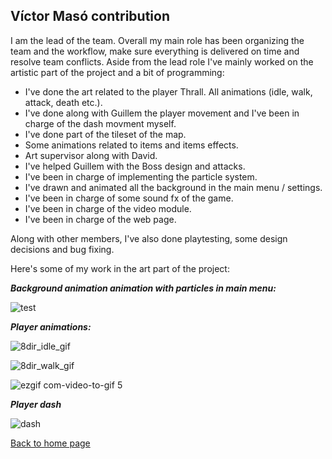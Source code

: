 ## **Víctor Masó contribution**

I am the lead of the team. Overall my main role has been organizing the team and the workflow, make sure everything is delivered on time and resolve team conflicts. Aside from the lead role I've mainly worked on the artistic part of the project and a bit of programming:
- I've done the art related to the player Thrall. All animations (idle, walk, attack, death etc.).
- I've done along with Guillem the player movement and I've been in charge of the dash movment myself.
- I've done part of the tileset of the map.
- Some animations related to items and items effects.
- Art supervisor along with David.
- I've helped Guillem with the Boss design and attacks.
- I've been in charge of implementing the particle system.
- I've drawn and animated all the background in the main menu / settings.
- I've been in charge of some sound fx of the game.
- I've been in charge of the video module.
- I've been in charge of the web page.

Along with other members, I've also done playtesting, some design decisions and bug fixing.

Here's some of my work in the art part of the project:

**_Background animation animation with particles in main menu:_**

![test](https://user-images.githubusercontent.com/25589509/40886314-b8f76266-6735-11e8-86e7-7d91a8c8e4f3.gif)


**_Player animations:_**

![8dir_idle_gif](https://user-images.githubusercontent.com/25589509/40886324-e3d55272-6735-11e8-8a62-2f88bbf2ae4c.gif)

![8dir_walk_gif](https://user-images.githubusercontent.com/25589509/40886328-f749a7e0-6735-11e8-84ef-360d3b04e18d.gif)

![ezgif com-video-to-gif 5](https://user-images.githubusercontent.com/25589509/40886358-9f6a0d70-6736-11e8-82ef-f77598538103.gif)


**_Player dash_**

![dash](https://user-images.githubusercontent.com/25589509/40886392-58903f54-6737-11e8-9951-4cdba2047a6e.gif)

[Back to home page](https://softcactusteam.github.io/Warcraft-Heroes-Beyond-Time/)
